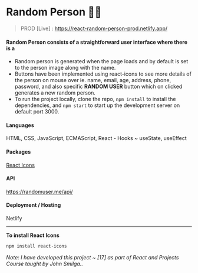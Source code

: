 # Random Person 🧔🏻
> PROD [Live] : https://react-random-person-prod.netlify.app/

#### Random Person consists of a straightforward user interface where there is a
- Random person is generated when the page loads and by default is set to the person image along with the name.
- Buttons have been implemented using react-icons to see more details of the person on mouse over ie. name, email, age, address, phone, password, and also specific **RANDOM USER** button which on clicked generates a new random person.   
- To run the project locally, clone the repo, `npm install` to install the dependencies, and `npm start` to start up the development server on default port 3000.

#### Languages 
HTML, CSS, JavaScript, ECMAScript, React - Hooks ~ useState, useEffect

#### Packages
[React Icons](https://www.npmjs.com/package/react-icons)

#### API
https://randomuser.me/api/

#### Deployment / Hosting
Netlify

---

**To install React Icons**

```sh
npm install react-icons
```

*Note: I have developed this project ~ [17] as part of React and Projects Course taught by John Smilga..*
